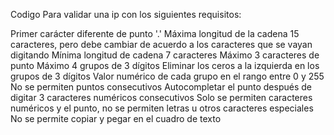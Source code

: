 Codigo Para validar una ip con los siguientes requisitos:

Primer carácter diferente de punto '.'
Máxima longitud de la cadena 15 caracteres, pero debe cambiar de acuerdo a los caracteres que se vayan digitando
Mínima longitud de cadena 7 caracteres
Máximo 3 caracteres de punto
Máximo 4 grupos de 3 dígitos
Eliminar los ceros a la izquierda en los grupos de 3 dígitos
Valor numérico de cada grupo en el rango entre 0 y 255
No se permiten puntos consecutivos
Autocompletar el punto después de digitar 3 caracteres numéricos consecutivos
Solo se permiten caracteres numéricos y el punto, no se permiten letras u otros caracteres especiales
No se permite copiar y pegar en el cuadro de texto
